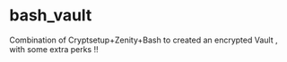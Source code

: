 # bash_vault
Combination of Cryptsetup+Zenity+Bash to created an encrypted Vault , with some extra perks !!
